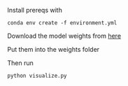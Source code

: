 Install prereqs with
```
conda env create -f environment.yml
```

Download the model weights from [here](https://huggingface.co/deepprocess/SuperMarioAutoEncoder/blob/main/autoencoder_ckpt.pth)

Put them into the weights folder

Then run
```
python visualize.py
```

